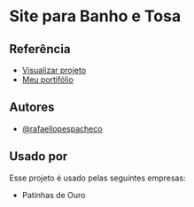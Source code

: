# Site para Banho e Tosa
## Referência

 - [Visualizar projeto](https://rafaellopespacheco.github.io/patinhasdeouro/index.html)
 - [Meu portifólio](https://rafaellopespacheco.github.io/perfil/)


## Autores

- [@rafaellopespacheco](https://www.github.com/rafaellopespacheco)


## Usado por

Esse projeto é usado pelas seguintes empresas:

- Patinhas de Ouro

